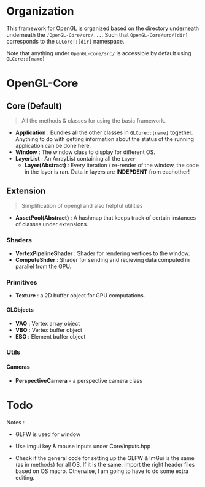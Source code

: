 # Organization

This framework for OpenGL is organized based on the directory underneath underneath the `/OpenGL-Core/src/...`. Such that `OpenGL-Core/src/[dir]` corresponds to the `GLCore::[dir]` namespace.

Note that anything under `OpenGL-Core/src/` is accessible by default using `GLCore::[name]`

# OpenGL-Core

## Core (Default)

> All the methods & classes for using the basic framework.

- **Application** : Bundles all the other classes in `GLCore::[name]` together. Anything to do with getting information about the status of the running application can be done here.
- **Window** : The window class to display for different OS.
- **LayerList** : An ArrayList containing all the `Layer`
  - **Layer(Abstract)** : Every iteration / re-render of the window, the code in the layer is ran. Data in layers are **INDEPDENT** from eachother!

## Extension

> Simplification of opengl and also helpful utilities

- **AssetPool(Abstract)** : A hashmap that keeps track of certain instances of classes under extensions.

### Shaders

- **VertexPipelineShader** : Shader for rendering vertices to the window.
- **ComputeShder** : Shader for sending and recieving data computed in parallel from the GPU.

### Primitives

- **Texture** : a 2D buffer object for GPU computations.

#### GLObjects

- **VAO** : Vertex array object
- **VBO** : Vertex buffer object
- **EBO** : Element buffer object

### Utils

#### Cameras

- **PerspectiveCamera** - a perspective camera class

# Todo

Notes :

- GLFW is used for window
- Use imgui key & mouse inputs under Core/inputs.hpp

- Check if the general code for setting up the GLFW & ImGui is the same (as in methods) for all OS. If it is the same, import the right header files based on OS macro. Otherwise, I am going to have to do some extra editing.
